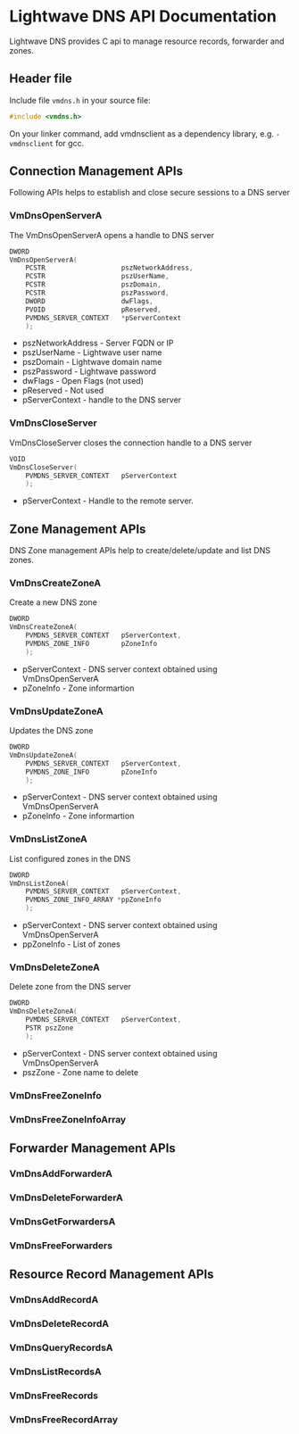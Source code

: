 # Lightwave DNS API Documentation
Lightwave DNS provides C api to manage resource records, forwarder and zones.

## Header file

Include file `vmdns.h` in your source file:

```C
#include <vmdns.h>
```

On your linker command, add vmdnsclient as a dependency library, e.g. `-vmdnsclient` for gcc.

## Connection Management APIs
Following APIs helps to establish and close secure sessions to a DNS server

### VmDnsOpenServerA
The VmDnsOpenServerA opens a handle to DNS server

```C
DWORD
VmDnsOpenServerA(
    PCSTR                   pszNetworkAddress,
    PCSTR                   pszUserName,
    PCSTR                   pszDomain,
    PCSTR                   pszPassword,
    DWORD                   dwFlags,
    PVOID                   pReserved,
    PVMDNS_SERVER_CONTEXT   *pServerContext
    );
```

* pszNetworkAddress    - Server FQDN or IP
* pszUserName          - Lightwave user name
* pszDomain            - Lightwave domain name
* pszPassword          - Lightwave password
* dwFlags               - Open Flags (not used)
* pReserved             - Not used
* pServerContext        - handle to the DNS server

### VmDnsCloseServer
VmDnsCloseServer closes the connection handle to a DNS server

```C
VOID
VmDnsCloseServer(
    PVMDNS_SERVER_CONTEXT   pServerContext
    );
```

* pServerContext        - Handle to the remote server.

## Zone Management APIs
DNS Zone management APIs help to create/delete/update and list DNS zones.

### VmDnsCreateZoneA
Create a new DNS zone

```C
DWORD
VmDnsCreateZoneA(
    PVMDNS_SERVER_CONTEXT   pServerContext,
    PVMDNS_ZONE_INFO        pZoneInfo
    );
```

* pServerContext - DNS server context obtained using VmDnsOpenServerA
* pZoneInfo - Zone informartion

### VmDnsUpdateZoneA
Updates the DNS zone

```C
DWORD
VmDnsUpdateZoneA(
    PVMDNS_SERVER_CONTEXT   pServerContext,
    PVMDNS_ZONE_INFO        pZoneInfo
    );
```

* pServerContext - DNS server context obtained using VmDnsOpenServerA
* pZoneInfo - Zone informartion

### VmDnsListZoneA
List configured zones in the DNS

```C
DWORD
VmDnsListZoneA(
    PVMDNS_SERVER_CONTEXT   pServerContext,
    PVMDNS_ZONE_INFO_ARRAY *ppZoneInfo
    );
```

* pServerContext - DNS server context obtained using VmDnsOpenServerA
* ppZoneInfo - List of zones

### VmDnsDeleteZoneA
Delete zone from the DNS server

```C
DWORD
VmDnsDeleteZoneA(
    PVMDNS_SERVER_CONTEXT   pServerContext,
    PSTR pszZone
    );
```

* pServerContext - DNS server context obtained using VmDnsOpenServerA
* pszZone - Zone name to delete

### VmDnsFreeZoneInfo
### VmDnsFreeZoneInfoArray

## Forwarder Management APIs

### VmDnsAddForwarderA
### VmDnsDeleteForwarderA
### VmDnsGetForwardersA
### VmDnsFreeForwarders

## Resource Record Management APIs

### VmDnsAddRecordA
### VmDnsDeleteRecordA
### VmDnsQueryRecordsA
### VmDnsListRecordsA
### VmDnsFreeRecords
### VmDnsFreeRecordArray
